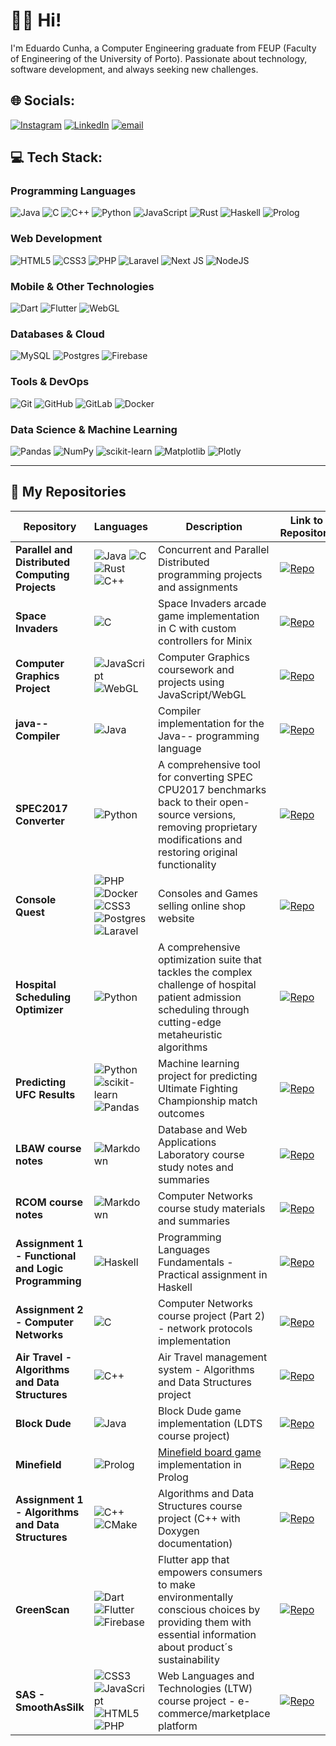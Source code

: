 # 👨‍💻 Hi!

I'm Eduardo Cunha, a Computer Engineering graduate from FEUP (Faculty of Engineering of the University of Porto). Passionate about technology, software development, and always seeking new challenges.

## 🌐 Socials:
[![Instagram](https://img.shields.io/badge/Instagram-%23E4405F.svg?logo=Instagram&logoColor=white)](https://instagram.com/eduardo_cunha04) [![LinkedIn](https://img.shields.io/badge/LinkedIn-%230077B5.svg?logo=linkedin&logoColor=white)](https://linkedin.com/in/eduardo-cunha4970) [![email](https://img.shields.io/badge/Email-D14836?logo=gmail&logoColor=white)](mailto:edumrcunha@gmail.com) 

## 💻 Tech Stack:
### Programming Languages
![Java](https://img.shields.io/badge/java-%23ED8B00.svg?style=for-the-badge&logo=openjdk&logoColor=white)
![C](https://img.shields.io/badge/c-%2300599C.svg?style=for-the-badge&logo=c&logoColor=white)
![C++](https://img.shields.io/badge/c++-%2300599C.svg?style=for-the-badge&logo=c%2B%2B&logoColor=white)
![Python](https://img.shields.io/badge/python-3670A0?style=for-the-badge&logo=python&logoColor=ffdd54)
![JavaScript](https://img.shields.io/badge/javascript-%23323330.svg?style=for-the-badge&logo=javascript&logoColor=%23F7DF1E)
![Rust](https://img.shields.io/badge/rust-%23CE422B.svg?style=for-the-badge&logo=rust&logoColor=white)
![Haskell](https://img.shields.io/badge/Haskell-5e5086?style=for-the-badge&logo=haskell&logoColor=white)
![Prolog](https://img.shields.io/badge/Prolog-1F4F8C?style=for-the-badge&logo=prolog&logoColor=white)

### Web Development
![HTML5](https://img.shields.io/badge/html5-%23E34F26.svg?style=for-the-badge&logo=html5&logoColor=white)
![CSS3](https://img.shields.io/badge/css3-%231572B6.svg?style=for-the-badge&logo=css3&logoColor=white)
![PHP](https://img.shields.io/badge/php-%23777BB4.svg?style=for-the-badge&logo=php&logoColor=white)
![Laravel](https://img.shields.io/badge/laravel-%23FF2D20.svg?style=for-the-badge&logo=laravel&logoColor=white)
![Next JS](https://img.shields.io/badge/Next-black?style=for-the-badge&logo=next.js&logoColor=white)
![NodeJS](https://img.shields.io/badge/node.js-6DA55F?style=for-the-badge&logo=node.js&logoColor=white)

### Mobile & Other Technologies
![Dart](https://img.shields.io/badge/dart-%230175C2.svg?style=for-the-badge&logo=dart&logoColor=white)
![Flutter](https://img.shields.io/badge/Flutter-%2302569B.svg?style=for-the-badge&logo=Flutter&logoColor=white)
![WebGL](https://img.shields.io/badge/WebGL-990000?logo=webgl&logoColor=white&style=for-the-badge)

### Databases & Cloud
![MySQL](https://img.shields.io/badge/mysql-4479A1.svg?style=for-the-badge&logo=mysql&logoColor=white)
![Postgres](https://img.shields.io/badge/postgres-%23316192.svg?style=for-the-badge&logo=postgresql&logoColor=white)
![Firebase](https://img.shields.io/badge/firebase-%23039BE5.svg?style=for-the-badge&logo=firebase)

### Tools & DevOps
![Git](https://img.shields.io/badge/git-%23F05033.svg?style=for-the-badge&logo=git&logoColor=white)
![GitHub](https://img.shields.io/badge/github-%23121011.svg?style=for-the-badge&logo=github&logoColor=white)
![GitLab](https://img.shields.io/badge/gitlab-%23181717.svg?style=for-the-badge&logo=gitlab&logoColor=white)
![Docker](https://img.shields.io/badge/docker-%230db7ed.svg?style=for-the-badge&logo=docker&logoColor=white)

### Data Science & Machine Learning
![Pandas](https://img.shields.io/badge/pandas-%23150458.svg?style=for-the-badge&logo=pandas&logoColor=white)
![NumPy](https://img.shields.io/badge/numpy-%23013243.svg?style=for-the-badge&logo=numpy&logoColor=white)
![scikit-learn](https://img.shields.io/badge/scikit--learn-%23F7931E.svg?style=for-the-badge&logo=scikit-learn&logoColor=white)
![Matplotlib](https://img.shields.io/badge/Matplotlib-%23ffffff.svg?style=for-the-badge&logo=Matplotlib&logoColor=black)
![Plotly](https://img.shields.io/badge/Plotly-%233F4F75.svg?style=for-the-badge&logo=plotly&logoColor=white)

---

## 📂 My Repositories

| Repository | Languages | Description | Link to Repository |
|------------|----------|-------------|------|
| **Parallel and Distributed Computing Projects** | ![Java](https://img.shields.io/badge/java-%23ED8B00.svg?style=for-the-badge&logo=openjdk&logoColor=white) ![C](https://img.shields.io/badge/c-%2300599C.svg?style=for-the-badge&logo=c&logoColor=white) ![Rust](https://img.shields.io/badge/rust-%23CE422B.svg?style=for-the-badge&logo=rust&logoColor=white) ![C++](https://img.shields.io/badge/c++-%2300599C.svg?style=for-the-badge&logo=c%2B%2B&logoColor=white) | Concurrent and Parallel Distributed programming projects and assignments | [![Repo](https://img.shields.io/badge/Repository-181717?style=for-the-badge&logo=github&logoColor=white)](https://github.com/educunhA04/cpd_projects) |
| **Space Invaders** | ![C](https://img.shields.io/badge/c-%2300599C.svg?style=for-the-badge&logo=c&logoColor=white) | Space Invaders arcade game implementation in C with custom controllers for Minix | [![Repo](https://img.shields.io/badge/Repository-181717?style=for-the-badge&logo=github&logoColor=white)](https://github.com/educunhA04/space_invaders) |
| **Computer Graphics Project** | ![JavaScript](https://img.shields.io/badge/javascript-%23323330.svg?style=for-the-badge&logo=javascript&logoColor=%23F7DF1E) ![WebGL](https://img.shields.io/badge/WebGL-990000?logo=webgl&logoColor=white&style=for-the-badge) | Computer Graphics coursework and projects using JavaScript/WebGL | [![Repo](https://img.shields.io/badge/Repository-181717?style=for-the-badge&logo=github&logoColor=white)](https://github.com/educunhA04/cg) |
| **java-- Compiler** | ![Java](https://img.shields.io/badge/java-%23ED8B00.svg?style=for-the-badge&logo=openjdk&logoColor=white) | Compiler implementation for the Java-- programming language | [![Repo](https://img.shields.io/badge/Repository-181717?style=for-the-badge&logo=github&logoColor=white)](https://github.com/educunhA04/java--comp) |
| **SPEC2017 Converter** | ![Python](https://img.shields.io/badge/python-3670A0?style=for-the-badge&logo=python&logoColor=ffdd54) | A comprehensive tool for converting SPEC CPU2017 benchmarks back to their open-source versions, removing proprietary modifications and restoring original functionality | [![Repo](https://img.shields.io/badge/Repository-181717?style=for-the-badge&logo=github&logoColor=white)](https://github.com/specs-feup/spec2017-converter) |
| **Console Quest** | ![PHP](https://img.shields.io/badge/php-%23777BB4.svg?style=for-the-badge&logo=php&logoColor=white) ![Docker](https://img.shields.io/badge/docker-%230db7ed.svg?style=for-the-badge&logo=docker&logoColor=white) ![CSS3](https://img.shields.io/badge/css3-%231572B6.svg?style=for-the-badge&logo=css3&logoColor=white) ![Postgres](https://img.shields.io/badge/postgres-%23316192.svg?style=for-the-badge&logo=postgresql&logoColor=white) ![Laravel](https://img.shields.io/badge/laravel-%23FF2D20.svg?style=for-the-badge&logo=laravel&logoColor=white)| Consoles and Games selling online shop website| [![Repo](https://img.shields.io/badge/Repository-181717?style=for-the-badge&logo=github&logoColor=white)](https://github.com/educunhA04/ConsoleQuest) |
| **Hospital Scheduling Optimizer** | ![Python](https://img.shields.io/badge/python-3670A0?style=for-the-badge&logo=python&logoColor=ffdd54) | A comprehensive optimization suite that tackles the complex challenge of hospital patient admission scheduling through cutting-edge metaheuristic algorithms | [![Repo](https://img.shields.io/badge/Repository-181717?style=for-the-badge&logo=github&logoColor=white)](https://github.com/rodrigoaraujo9/metaheuristic-hospital-scheduler) |
| **Predicting UFC Results** | ![Python](https://img.shields.io/badge/python-3670A0?style=for-the-badge&logo=python&logoColor=ffdd54) ![scikit-learn](https://img.shields.io/badge/scikit--learn-%23F7931E.svg?style=for-the-badge&logo=scikit-learn&logoColor=white) ![Pandas](https://img.shields.io/badge/pandas-%23150458.svg?style=for-the-badge&logo=pandas&logoColor=white)| Machine learning project for predicting Ultimate Fighting Championship match outcomes | [![Repo](https://img.shields.io/badge/Repository-181717?style=for-the-badge&logo=github&logoColor=white)](https://github.com/educunhA04/predicting_UFC_results) |
| **LBAW course notes** | ![Markdown](https://img.shields.io/badge/markdown-%23000000.svg?style=for-the-badge&logo=markdown&logoColor=white) | Database and Web Applications Laboratory course study notes and summaries | [![Repo](https://img.shields.io/badge/Repository-181717?style=for-the-badge&logo=github&logoColor=white)](https://github.com/educunhA04/lbaw_resumos) |
| **RCOM course notes** | ![Markdown](https://img.shields.io/badge/markdown-%23000000.svg?style=for-the-badge&logo=markdown&logoColor=white) | Computer Networks course study materials and summaries | [![Repo](https://img.shields.io/badge/Repository-181717?style=for-the-badge&logo=github&logoColor=white)](https://github.com/educunhA04/rcom_resumos) |
| **Assignment 1 - Functional and Logic Programming** | ![Haskell](https://img.shields.io/badge/Haskell-5e5086?style=for-the-badge&logo=haskell&logoColor=white) | Programming Languages Fundamentals - Practical assignment in Haskell | [![Repo](https://img.shields.io/badge/Repository-181717?style=for-the-badge&logo=github&logoColor=white)](https://github.com/educunhA04/pfl_tp1) |
| **Assignment 2 - Computer Networks** | ![C](https://img.shields.io/badge/c-%2300599C.svg?style=for-the-badge&logo=c&logoColor=white) | Computer Networks course project (Part 2) - network protocols implementation | [![Repo](https://img.shields.io/badge/Repository-181717?style=for-the-badge&logo=github&logoColor=white)](https://github.com/educunhA04/rcom2) |
| **Air Travel - Algorithms and Data Structures** | ![C++](https://img.shields.io/badge/c++-%2300599C.svg?style=for-the-badge&logo=c%2B%2B&logoColor=white) | Air Travel management system - Algorithms and Data Structures project | [![Repo](https://img.shields.io/badge/Repository-181717?style=for-the-badge&logo=github&logoColor=white)](https://github.com/educunhA04/airTravelAED) |
| **Block Dude** | ![Java](https://img.shields.io/badge/java-%23ED8B00.svg?style=for-the-badge&logo=openjdk&logoColor=white) | Block Dude game implementation (LDTS course project) | [![Repo](https://img.shields.io/badge/Repository-181717?style=for-the-badge&logo=github&logoColor=white)](https://github.com/educunhA04/block_dude) |
| **Minefield** | ![Prolog](https://img.shields.io/badge/Prolog-1F4F8C?style=for-the-badge&logo=prolog&logoColor=white) | [Minefield board game](https://boardgamegeek.com/boardgame/420797/minefield) implementation in Prolog | [![Repo](https://img.shields.io/badge/Repository-181717?style=for-the-badge&logo=github&logoColor=white)](https://github.com/educunhA04/minefield) |
| **Assignment 1 - Algorithms and Data Structures** | ![C++](https://img.shields.io/badge/c++-%2300599C.svg?style=for-the-badge&logo=c%2B%2B&logoColor=white) ![CMake](https://img.shields.io/badge/CMake-%23008FBA.svg?style=for-the-badge&logo=cmake&logoColor=white) | Algorithms and Data Structures course project (C++ with Doxygen documentation) | [![Repo](https://img.shields.io/badge/Repository-181717?style=for-the-badge&logo=github&logoColor=white)](https://github.com/educunhA04/projectaed) |
| **GreenScan** | ![Dart](https://img.shields.io/badge/dart-%230175C2.svg?style=for-the-badge&logo=dart&logoColor=white) ![Flutter](https://img.shields.io/badge/Flutter-%2302569B.svg?style=for-the-badge&logo=Flutter&logoColor=white) ![Firebase](https://img.shields.io/badge/firebase-%23039BE5.svg?style=for-the-badge&logo=firebase) | Flutter app that empowers consumers to make environmentally conscious choices by providing them with essential information about product´s sustainability | [![Repo](https://img.shields.io/badge/Repository-181717?style=for-the-badge&logo=github&logoColor=white)](https://github.com/FEUP-LEIC-ES-2023-24/2LEIC08T3) |
| **SAS - SmoothAsSilk** | ![CSS3](https://img.shields.io/badge/css3-%231572B6.svg?style=for-the-badge&logo=css3&logoColor=white) ![JavaScript](https://img.shields.io/badge/javascript-%23323330.svg?style=for-the-badge&logo=javascript&logoColor=%23F7DF1E) ![HTML5](https://img.shields.io/badge/html5-%23E34F26.svg?style=for-the-badge&logo=html5&logoColor=white) ![PHP](https://img.shields.io/badge/php-%23777BB4.svg?style=for-the-badge&logo=php&logoColor=white) | Web Languages and Technologies (LTW) course project - e-commerce/marketplace platform | [![Repo](https://img.shields.io/badge/Repository-181717?style=for-the-badge&logo=github&logoColor=white)](https://github.com/FEUP-LTW-2024/ltw-project-2024-ltw06g03) |

